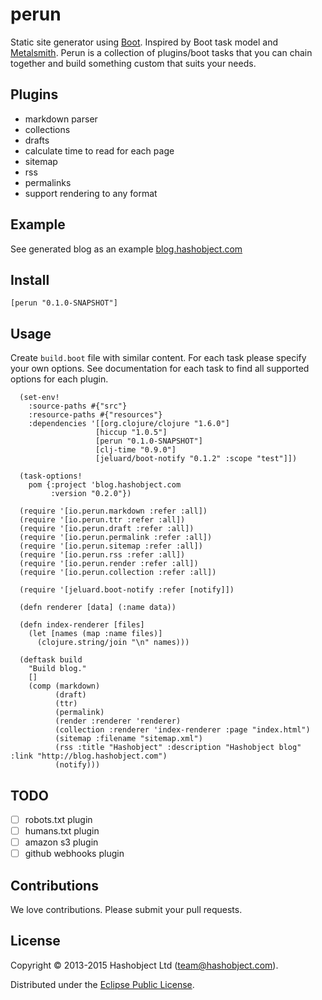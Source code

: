 # perun

Static site generator using [Boot](http://boot-clj.com/).
Inspired by Boot task model and [Metalsmith](http://www.metalsmith.io/).
Perun is a collection of plugins/boot tasks that you can chain together and build something custom
that suits your needs.

## Plugins

 - markdown parser
 - collections
 - drafts
 - calculate time to read for each page
 - sitemap
 - rss
 - permalinks
 - support rendering to any format


## Example

See generated blog as an example [blog.hashobject.com](https://github.com/hashobject/blog.hashobject.com/blob/master/build.boot)

## Install

```
[perun "0.1.0-SNAPSHOT"]
```

## Usage

Create `build.boot` file with similar content. For each task please specify your own options.
See documentation for each task to find all supported options for each plugin.

```
  (set-env!
    :source-paths #{"src"}
    :resource-paths #{"resources"}
    :dependencies '[[org.clojure/clojure "1.6.0"]
                   [hiccup "1.0.5"]
                   [perun "0.1.0-SNAPSHOT"]
                   [clj-time "0.9.0"]
                   [jeluard/boot-notify "0.1.2" :scope "test"]])

  (task-options!
    pom {:project 'blog.hashobject.com
         :version "0.2.0"})

  (require '[io.perun.markdown :refer :all])
  (require '[io.perun.ttr :refer :all])
  (require '[io.perun.draft :refer :all])
  (require '[io.perun.permalink :refer :all])
  (require '[io.perun.sitemap :refer :all])
  (require '[io.perun.rss :refer :all])
  (require '[io.perun.render :refer :all])
  (require '[io.perun.collection :refer :all])

  (require '[jeluard.boot-notify :refer [notify]])

  (defn renderer [data] (:name data))

  (defn index-renderer [files]
    (let [names (map :name files)]
      (clojure.string/join "\n" names)))

  (deftask build
    "Build blog."
    []
    (comp (markdown)
          (draft)
          (ttr)
          (permalink)
          (render :renderer 'renderer)
          (collection :renderer 'index-renderer :page "index.html")
          (sitemap :filename "sitemap.xml")
          (rss :title "Hashobject" :description "Hashobject blog" :link "http://blog.hashobject.com")
          (notify)))
```

## TODO

  - [ ] robots.txt plugin
  - [ ] humans.txt plugin
  - [ ] amazon s3 plugin
  - [ ] github webhooks plugin

## Contributions

We love contributions. Please submit your pull requests.


## License

Copyright © 2013-2015 Hashobject Ltd (team@hashobject.com).

Distributed under the [Eclipse Public License](http://opensource.org/licenses/eclipse-1.0).
